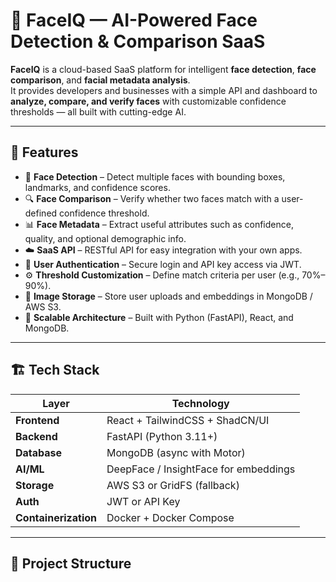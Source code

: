 # 🧠 FaceIQ — AI-Powered Face Detection & Comparison SaaS

**FaceIQ** is a cloud-based SaaS platform for intelligent **face detection**, **face comparison**, and **facial metadata analysis**.  
It provides developers and businesses with a simple API and dashboard to **analyze, compare, and verify faces** with customizable confidence thresholds — all built with cutting-edge AI.

---

## 🚀 Features

- 🧩 **Face Detection** – Detect multiple faces with bounding boxes, landmarks, and confidence scores.  
- 🔍 **Face Comparison** – Verify whether two faces match with a user-defined confidence threshold.  
- 📊 **Face Metadata** – Extract useful attributes such as confidence, quality, and optional demographic info.  
- ☁️ **SaaS API** – RESTful API for easy integration with your own apps.  
- 🔑 **User Authentication** – Secure login and API key access via JWT.  
- ⚙️ **Threshold Customization** – Define match criteria per user (e.g., 70%–90%).  
- 💾 **Image Storage** – Store user uploads and embeddings in MongoDB / AWS S3.  
- 🧱 **Scalable Architecture** – Built with Python (FastAPI), React, and MongoDB.  

---

## 🏗️ Tech Stack

| Layer | Technology |
|-------|-------------|
| **Frontend** | React + TailwindCSS + ShadCN/UI |
| **Backend** | FastAPI (Python 3.11+) |
| **Database** | MongoDB (async with Motor) |
| **AI/ML** | DeepFace / InsightFace for embeddings |
| **Storage** | AWS S3 or GridFS (fallback) |
| **Auth** | JWT or API Key |
| **Containerization** | Docker + Docker Compose |

---

## 📂 Project Structure

